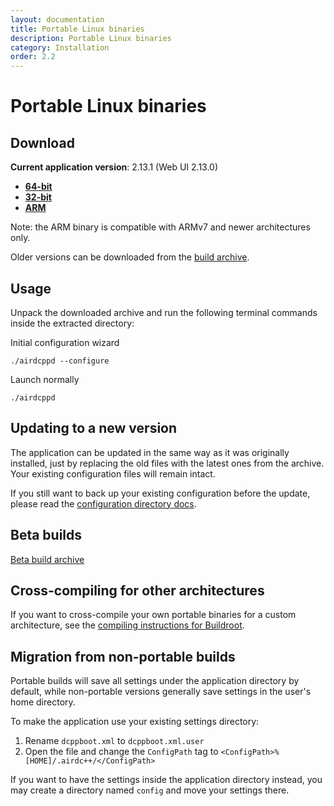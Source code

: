```yaml
---
layout: documentation
title: Portable Linux binaries
description: Portable Linux binaries
category: Installation
order: 2.2
---
```


# Portable Linux binaries

## Download

**Current application version**: 2.13.1 (Web UI 2.13.0)

- **[64-bit](https://web-builds.airdcpp.net/stable/airdcpp_2.13.1_webui-2.13.0_64-bit_portable.tar.gz)**
- **[32-bit](https://web-builds.airdcpp.net/stable/airdcpp_2.13.1_webui-2.13.0_32-bit_portable.tar.gz)**
- **[ARM](https://web-builds.airdcpp.net/stable/airdcpp_2.13.1_webui-2.13.0_armhf_portable.tar.gz)**

Note: the ARM binary is compatible with ARMv7 and newer architectures only.

Older versions can be downloaded from the [build archive](http://web-builds.airdcpp.net/stable/).


## Usage

Unpack the downloaded archive and run the following terminal commands inside the extracted directory:

Initial configuration wizard

`./airdcppd --configure`

Launch normally

`./airdcppd`


## Updating to a new version

The application can be updated in the same way as it was originally installed, just by replacing the old files with the latest ones from the archive. Your existing configuration files will remain intact.

If you still want to back up your existing configuration before the update, please read the [configuration directory docs](/docs/advanced/config-files.html).

## Beta builds

[Beta build archive](https://web-builds.airdcpp.net/develop/)


## Cross-compiling for other architectures

If you want to cross-compile your own portable binaries for a custom architecture, see the [compiling instructions for Buildroot](https://github.com/airdcpp-web/airdcpp-webclient/tree/master/buildroot).


## Migration from non-portable builds

Portable builds will save all settings under the application directory by default, while non-portable versions generally save settings in the user's home directory.

To make the application use your existing settings directory:

1. Rename `dcppboot.xml` to `dcppboot.xml.user`
2. Open the file and change the `ConfigPath` tag to `<ConfigPath>%[HOME]/.airdc++/</ConfigPath>`

If you want to have the settings inside the application directory instead, you may create a directory named `config` and move your settings there.
